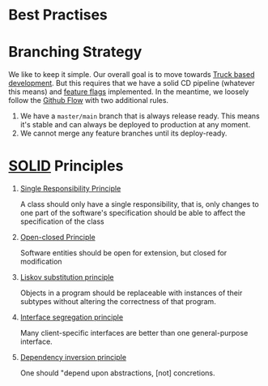 # Best Practises

# Branching Strategy
We like to keep it simple. Our overall goal is to move towards [Truck based development](https://trunkbaseddevelopment.com/). But this requires that we have a solid CD pipeline (whatever this means) and [feature flags](https://www.optimizely.com/optimization-glossary/feature-flags/) implemented. In the meantime, we loosely follow the [Github Flow](https://guides.github.com/introduction/flow/#:~:text=GitHub%20flow%20is%20a%20lightweight,Created%20with%20Snap) with two additional rules.

1. We have a `master/main` branch that is always release ready. This means it's stable and can always be deployed to production at any moment.
2. We cannot merge any feature branches until its deploy-ready.

# [SOLID](https://en.wikipedia.org/wiki/SOLID) Principles

1. [Single Responsibility Principle](https://en.wikipedia.org/wiki/Single-responsibility_principle)

   A class should only have a single responsibility, that is, only changes to one part of the software's specification should be able to affect the specification of the class


2. [Open-closed Principle](https://en.wikipedia.org/wiki/Open%E2%80%93closed_principle)

   Software entities should be open for extension, but closed for modification

3. [Liskov substitution principle](https://en.wikipedia.org/wiki/Liskov_substitution_principle)

   Objects in a program should be replaceable with instances of their subtypes without altering the correctness of that program.

4. [Interface segregation principle](https://en.wikipedia.org/wiki/Interface_segregation_principle)

   Many client-specific interfaces are better than one general-purpose interface.

5. [Dependency inversion principle](https://en.wikipedia.org/wiki/Dependency_inversion_principle)

   One should "depend upon abstractions, [not] concretions.
